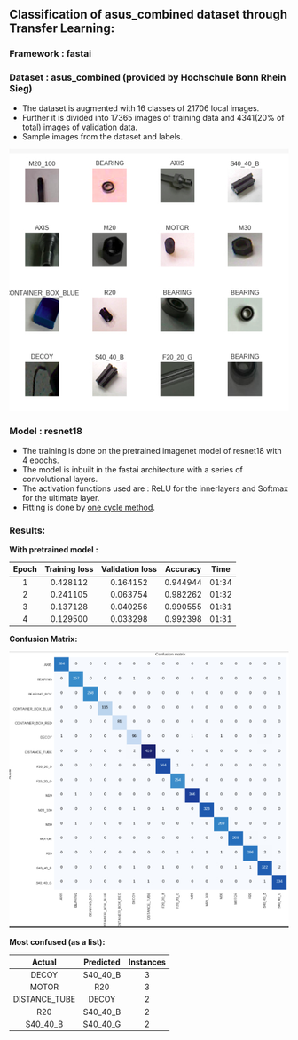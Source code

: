 ## Classification of asus_combined dataset through Transfer Learning:

### Framework : fastai

### Dataset : asus_combined (provided by Hochschule Bonn Rhein Sieg)

* The dataset is augmented with 16 classes of 21706 local images.
* Further it is divided into 17365 images of training data and 4341(20% of total) images of validation data.
* Sample images from the dataset and labels.<br>

![sample data](https://github.com/gsasikiran/asus_combined/blob/sasi/images/docs.jpg)

### Model : resnet18
* The training is done on the pretrained imagenet model of resnet18 with 4 epochs.
* The model is inbuilt in the fastai architecture with a series of convolutional layers.
* The activation functions used are : ReLU for the innerlayers and Softmax for the ultimate layer.
* Fitting is done by [one cycle method](https://sgugger.github.io/the-1cycle-policy.html).

### Results:

<b> With pretrained model :</b>

| Epoch | Training loss | Validation loss | Accuracy | Time |
|:----------:|:--------------------:|:------------------------:|:---------------:|:---------:|
|1|	0.428112|	0.164152|	0.944944|	01:34|
|2|	0.241105|	0.063754|	0.982262|	01:32|
|3|	0.137128|	0.040256|	0.990555|	01:31|
|4|	0.129500|	0.033298|	0.992398|	01:31|

<b> Confusion Matrix: </b><br>

![confusion matrix](https://github.com/gsasikiran/asus_combined/blob/sasi/images/confusion_matrix.jpg)

<b> Most confused (as a list): </b><br>

| Actual | Predicted | Instances |
|:----------:|:---------------:|:-----------------:|
|DECOY| S40_40_B | 3 |
|MOTOR|R20| 3|
|DISTANCE_TUBE| DECOY| 2|
|R20|S40_40_B| 2|
|S40_40_B|S40_40_G| 2|
 
